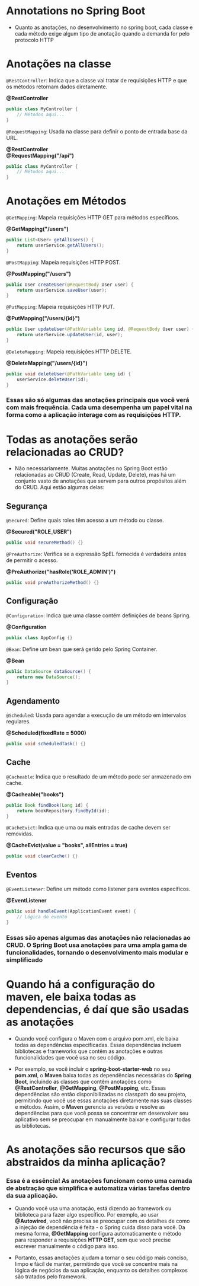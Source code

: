 # Annotations no Spring Boot

- Quanto as anotações, no desenvolvimento no spring boot, cada classe e cada método exige algum tipo de anotação quando a demanda for pelo protocolo HTTP

# Anotações na classe

`@RestController`: Indica que a classe vai tratar de requisições HTTP e que os métodos retornam dados diretamente. 

**@RestController**
```java
public class MyController {
    // Métodos aqui...
}
```

`@RequestMapping`: Usada na classe para definir o ponto de entrada base da URL. 

**@RestController**   
**@RequestMapping("/api")**
```java
public class MyController {
    // Métodos aqui...
}
```

# Anotações em Métodos
`@GetMapping`: Mapeia requisições HTTP GET para métodos específicos.

**@GetMapping("/users")**
```java
public List<User> getAllUsers() {
    return userService.getAllUsers();
}
```

`@PostMapping`: Mapeia requisições HTTP POST.

**@PostMapping("/users")**
```java
public User createUser(@RequestBody User user) {
    return userService.saveUser(user);
}
```

`@PutMapping`: Mapeia requisições HTTP PUT.

**@PutMapping("/users/{id}")**
```java
public User updateUser(@PathVariable Long id, @RequestBody User user) {
    return userService.updateUser(id, user);
}
```

`@DeleteMapping`: Mapeia requisições HTTP DELETE.

**@DeleteMapping("/users/{id}")**
```java
public void deleteUser(@PathVariable Long id) {
    userService.deleteUser(id);
}
```

### Essas são só algumas das anotações principais que você verá com mais frequência. Cada uma desempenha um papel vital na forma como a aplicação interage com as requisições HTTP.

# Todas as anotações serão relacionadas ao CRUD?

- Não necessariamente. Muitas anotações no Spring Boot estão relacionadas ao CRUD (Create, Read, Update, Delete), mas há um conjunto vasto de anotações que servem para outros propósitos além do CRUD. Aqui estão algumas delas:

## Segurança
`@Secured`: Define quais roles têm acesso a um método ou classe.

**@Secured("ROLE_USER")**
```java
public void secureMethod() {}
```

`@PreAuthorize`: Verifica se a expressão SpEL fornecida é verdadeira antes de permitir o acesso.

**@PreAuthorize("hasRole('ROLE_ADMIN')")**
```java
public void preAuthorizeMethod() {}
```

## Configuração
`@Configuration`: Indica que uma classe contém definições de beans Spring.

**@Configuration**
```java
public class AppConfig {}
```

`@Bean`: Define um bean que será gerido pelo Spring Container.

**@Bean**
```java
public DataSource dataSource() {
    return new DataSource();
}
```

## Agendamento
`@Scheduled`: Usada para agendar a execução de um método em intervalos regulares.

**@Scheduled(fixedRate = 5000)**
```java
public void scheduledTask() {}
```

## Cache
`@Cacheable`: Indica que o resultado de um método pode ser armazenado em cache.

**@Cacheable("books")**
```java
public Book findBook(Long id) {
    return bookRepository.findById(id);
}
```

`@CacheEvict`: Indica que uma ou mais entradas de cache devem ser removidas.

**@CacheEvict(value = "books", allEntries = true)**
```java
public void clearCache() {}
```

## Eventos
`@EventListener`: Define um método como listener para eventos específicos.

**@EventListener**
```java
public void handleEvent(ApplicationEvent event) {
    // Lógica do evento
}
```

### Essas são apenas algumas das anotações não relacionadas ao CRUD. O Spring Boot usa anotações para uma ampla gama de funcionalidades, tornando o desenvolvimento mais modular e simplificado

# Quando há a configuração do maven, ele baixa todas as dependencias, é daí que são usadas as anotações

- Quando você configura o Maven com o arquivo pom.xml, ele baixa todas as dependências especificadas. Essas dependências incluem bibliotecas e frameworks que contêm as anotações e outras funcionalidades que você usa no seu código.

- Por exemplo, se você incluir o **spring-boot-starter-web** no seu **pom.xml**, o **Maven** baixa todas as dependências necessárias do **Spring Boot**, incluindo as classes que contêm anotações como **@RestController**, **@GetMapping**, **@PostMapping**, etc.
Essas dependências são então disponibilizadas no classpath do seu projeto, permitindo que você use essas anotações diretamente nas suas classes e métodos.
Assim, o **Maven** gerencia as versões e resolve as dependências para que você possa se concentrar em desenvolver seu aplicativo sem se preocupar em manualmente baixar e configurar todas as bibliotecas.

# As anotações são recursos que são abstraidos da minha aplicação?

### Essa é a essência! As anotações funcionam como uma camada de abstração que simplifica e automatiza várias tarefas dentro da sua aplicação.

- Quando você usa uma anotação, está dizendo ao framework ou biblioteca para fazer algo específico. Por exemplo, ao usar **@Autowired**, você não precisa se preocupar com os detalhes de como a injeção de dependência é feita - o Spring cuida disso para você. Da mesma forma, **@GetMapping** configura automaticamente o método para responder a requisições **HTTP GET**, sem que você precise escrever manualmente o código para isso.

- Portanto, essas anotações ajudam a tornar o seu código mais conciso, limpo e fácil de manter, permitindo que você se concentre mais na lógica de negócios da sua aplicação, enquanto os detalhes complexos são tratados pelo framework.
















































































